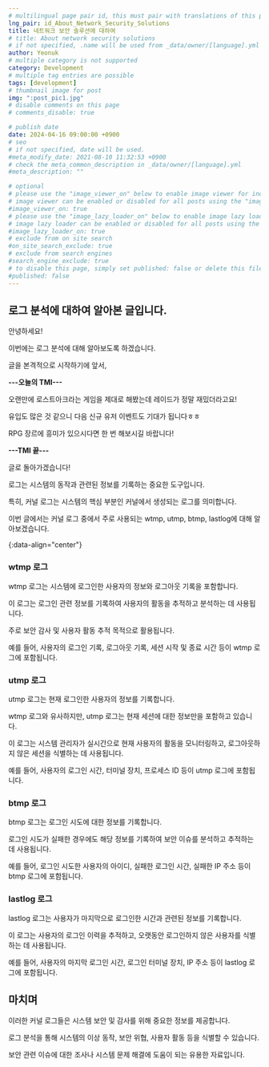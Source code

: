 ```yaml
---
# multilingual page pair id, this must pair with translations of this page. (This name must be unique)
lng_pair: id_About_Network_Security_Solutions
title: 네트워크 보안 솔루션에 대하여
# title: About network security solutions
# if not specified, .name will be used from _data/owner/[language].yml
author: Yeonuk
# multiple category is not supported
category: Development
# multiple tag entries are possible
tags: [development]
# thumbnail image for post
img: ":post_pic1.jpg"
# disable comments on this page
# comments_disable: true

# publish date
date: 2024-04-16 09:00:00 +0900
# seo
# if not specified, date will be used.
#meta_modify_date: 2021-08-10 11:32:53 +0900
# check the meta_common_description in _data/owner/[language].yml
#meta_description: ""

# optional
# please use the "image_viewer_on" below to enable image viewer for individual pages or posts (_posts/ or [language]/_posts folders).
# image viewer can be enabled or disabled for all posts using the "image_viewer_posts: true" setting in _data/conf/main.yml.
#image_viewer_on: true
# please use the "image_lazy_loader_on" below to enable image lazy loader for individual pages or posts (_posts/ or [language]/_posts folders).
# image lazy loader can be enabled or disabled for all posts using the "image_lazy_loader_posts: true" setting in _data/conf/main.yml.
#image_lazy_loader_on: true
# exclude from on site search
#on_site_search_exclude: true
# exclude from search engines
#search_engine_exclude: true
# to disable this page, simply set published: false or delete this file
#published: false
---
```


<!-- outline-start -->

## 로그 분석에 대하여 알아본 글입니다.

안녕하세요!

이번에는 로그 분석에 대해 알아보도록 하겠습니다.

글을 본격적으로 시작하기에 앞서,

**---오늘의 TMI---**

오랜만에 로스트아크라는 게임을 제대로 해봤는데 레이드가 정말 재밌더라고요!

유입도 많은 것 같으니 다음 신규 유저 이벤트도 기대가 됩니다ㅎㅎ

RPG 장르에 흥미가 있으시다면 한 번 해보시길 바랍니다!

**---TMI 끝---**

글로 돌아가겠습니다!

로그는 시스템의 동작과 관련된 정보를 기록하는 중요한 도구입니다.

특히, 커널 로그는 시스템의 핵심 부분인 커널에서 생성되는 로그를 의미합니다.

이번 글에서는 커널 로그 중에서 주로 사용되는 wtmp, utmp, btmp, lastlog에 대해 알아보겠습니다.

{:data-align="center"}

<!-- outline-end -->

### wtmp 로그

wtmp 로그는 시스템에 로그인한 사용자의 정보와 로그아웃 기록을 포함합니다.

이 로그는 로그인 관련 정보를 기록하여 사용자의 활동을 추적하고 분석하는 데 사용됩니다.

주로 보안 감사 및 사용자 활동 추적 목적으로 활용됩니다.

예를 들어, 사용자의 로그인 기록, 로그아웃 기록, 세션 시작 및 종료 시간 등이 wtmp 로그에 포함됩니다.

### utmp 로그

utmp 로그는 현재 로그인한 사용자의 정보를 기록합니다.

wtmp 로그와 유사하지만, utmp 로그는 현재 세션에 대한 정보만을 포함하고 있습니다.

이 로그는 시스템 관리자가 실시간으로 현재 사용자의 활동을 모니터링하고, 로그아웃하지 않은 세션을 식별하는 데 사용됩니다.

예를 들어, 사용자의 로그인 시간, 터미널 장치, 프로세스 ID 등이 utmp 로그에 포함됩니다.

### btmp 로그

btmp 로그는 로그인 시도에 대한 정보를 기록합니다.

로그인 시도가 실패한 경우에도 해당 정보를 기록하여 보안 이슈를 분석하고 추적하는 데 사용됩니다.

예를 들어, 로그인 시도한 사용자의 아이디, 실패한 로그인 시간, 실패한 IP 주소 등이 btmp 로그에 포함됩니다.

### lastlog 로그

lastlog 로그는 사용자가 마지막으로 로그인한 시간과 관련된 정보를 기록합니다.

이 로그는 사용자의 로그인 이력을 추적하고, 오랫동안 로그인하지 않은 사용자를 식별하는 데 사용됩니다.

예를 들어, 사용자의 마지막 로그인 시간, 로그인 터미널 장치, IP 주소 등이 lastlog 로그에 포함됩니다.

## 마치며

이러한 커널 로그들은 시스템 보안 및 감사를 위해 중요한 정보를 제공합니다.

로그 분석을 통해 시스템의 이상 동작, 보안 위협, 사용자 활동 등을 식별할 수 있습니다.

보안 관련 이슈에 대한 조사나 시스템 문제 해결에 도움이 되는 유용한 자료입니다.

